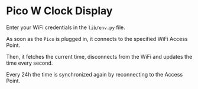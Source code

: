 # Pico W Clock Display

Enter your WiFi credentials in the `lib/env.py` file.

As soon as the `Pico` is plugged in, it connects to the specified WiFi Access Point.

Then, it fetches the current time, disconnects from the WiFi and updates the time every second.

Every 24h the time is synchronized again by reconnecting to the Access Point.
